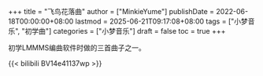 +++
title = "飞鸟花落曲"
author = ["MinkieYume"]
publishDate = 2022-06-18T00:00:00+08:00
lastmod = 2025-06-21T09:17:08+08:00
tags = ["小梦音乐", "初学曲"]
categories = ["小梦音乐"]
draft = false
toc = true
+++

初学LMMMS编曲软件时做的三首曲子之一。

{{< bilibili BV14e41137wp >}}
